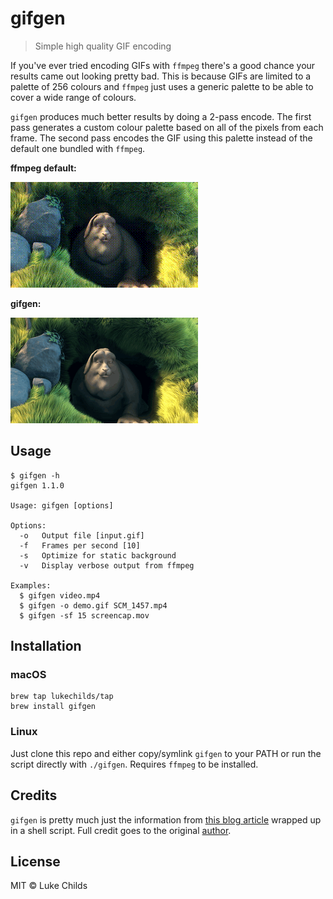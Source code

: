 # gifgen

> Simple high quality GIF encoding

If you've ever tried encoding GIFs with `ffmpeg` there's a good chance your results came out looking pretty bad. This is because GIFs are limited to a palette of 256 colours and `ffmpeg` just uses a generic palette to be able to cover a wide range of colours.

`gifgen` produces much better results by doing a 2-pass encode. The first pass generates a custom colour palette based on all of the pixels from each frame. The second pass encodes the GIF using this palette instead of the default one bundled with `ffmpeg`.

**ffmpeg default:**

![ffmpeg default](gifs/bbb-default.gif)

**gifgen:**

![gifgen](gifs/bbb-gifgen.gif)

## Usage

```
$ gifgen -h
gifgen 1.1.0

Usage: gifgen [options]

Options:
  -o   Output file [input.gif]
  -f   Frames per second [10]
  -s   Optimize for static background
  -v   Display verbose output from ffmpeg

Examples:
  $ gifgen video.mp4
  $ gifgen -o demo.gif SCM_1457.mp4
  $ gifgen -sf 15 screencap.mov
```

## Installation

### macOS

```shell
brew tap lukechilds/tap
brew install gifgen
```

### Linux

Just clone this repo and either copy/symlink `gifgen` to your PATH or run the script directly with `./gifgen`. Requires `ffmpeg` to be installed.

## Credits

`gifgen` is pretty much just the information from [this blog article](http://blog.pkh.me/p/21-high-quality-gif-with-ffmpeg.html) wrapped up in a shell script. Full credit goes to the original [author](http://ubitux.fr/).

## License

MIT © Luke Childs
